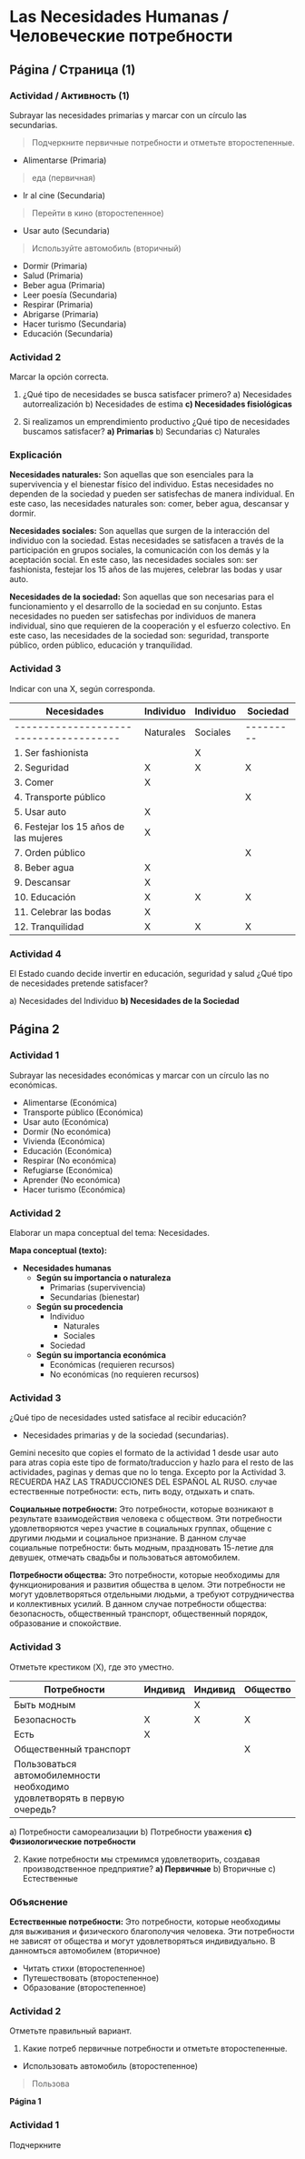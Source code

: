 # Las Necesidades Humanas / Человеческие потребности
## Página / Страница (1)
### Actividad / Активность (1)
Subrayar las necesidades primarias y marcar con un círculo las secundarias.
>Подчеркните первичные потребности и отметьте второстепенные.

- Alimentarse (Primaria)
>еда (первичная)
- Ir al cine (Secundaria)
>Перейти в кино (второстепенное)
- Usar auto (Secundaria)
>Используйте автомобиль (вторичный)
- Dormir (Primaria)
- Salud (Primaria)
- Beber agua (Primaria)
- Leer poesía (Secundaria)
- Respirar (Primaria)
- Abrigarse (Primaria)
- Hacer turismo (Secundaria)
- Educación (Secundaria)
### Actividad 2
Marcar la opción correcta.

1. ¿Qué tipo de necesidades se busca satisfacer primero?
a) Necesidades autorrealización
b) Necesidades de estima
**c) Necesidades fisiológicas**

2. Si realizamos un emprendimiento productivo ¿Qué tipo de necesidades buscamos satisfacer?
**a) Primarias**
b) Secundarias
c) Naturales
### Explicación
**Necesidades naturales:** Son aquellas que son esenciales para la supervivencia y el bienestar físico del individuo. Estas necesidades no dependen de la sociedad y pueden ser satisfechas de manera individual. En este caso, las necesidades naturales son: comer, beber agua, descansar y dormir.

**Necesidades sociales:** Son aquellas que surgen de la interacción del individuo con la sociedad. Estas necesidades se satisfacen a través de la participación en grupos sociales, la comunicación con los demás y la aceptación social. En este caso, las necesidades sociales son: ser fashionista, festejar los 15 años de las mujeres, celebrar las bodas y usar auto.

**Necesidades de la sociedad:** Son aquellas que son necesarias para el funcionamiento y el desarrollo de la sociedad en su conjunto. Estas necesidades no pueden ser satisfechas por individuos de manera individual, sino que requieren de la cooperación y el esfuerzo colectivo. En este caso, las necesidades de la sociedad son: seguridad, transporte público, orden público, educación y tranquilidad.
### Actividad 3
Indicar con una X, según corresponda.

| Necesidades                            | Individuo | Individuo | Sociedad  |
| -------------------------------------- | --------- | --------- | --------- |
| -------------------------------------- | Naturales | Sociales  | --------- |
| 1. Ser fashionista                     |           | X         |           |
| 2. Seguridad                           | X         | X         | X         |
| 3. Comer                               | X         |           |           |
| 4. Transporte público                  |           |           | X         |
| 5. Usar auto                           | X         |           |           |
| 6. Festejar los 15 años de las mujeres | X         |           |           |
| 7. Orden público                       |           |           | X         |
| 8. Beber agua                          | X         |           |           |
| 9. Descansar                           | X         |           |           |
| 10. Educación                          | X         | X         | X         |
| 11. Celebrar las bodas                 | X         |           |           |
| 12. Tranquilidad                       | X         | X         | X         |

### Actividad 4
El Estado cuando decide invertir en educación, seguridad y salud ¿Qué tipo de necesidades pretende satisfacer?

a) Necesidades del Individuo
**b) Necesidades de la Sociedad**

## Página 2

### Actividad 1
Subrayar las necesidades económicas y marcar con un círculo las no económicas.

- Alimentarse (Económica)
- Transporte público (Económica)
- Usar auto (Económica)
- Dormir (No económica)
- Vivienda (Económica)
- Educación (Económica)
- Respirar (No económica)
- Refugiarse (Económica)
- Aprender (No económica)
- Hacer turismo (Económica)
### Actividad 2
Elaborar un mapa conceptual del tema: Necesidades.

**Mapa conceptual (texto):**
- **Necesidades humanas**
  - **Según su importancia o naturaleza**
    - Primarias (supervivencia)
    - Secundarias (bienestar)
  - **Según su procedencia**
    - Individuo
      - Naturales
      - Sociales
    - Sociedad
  - **Según su importancia económica**
    - Económicas (requieren recursos)
    - No económicas (no requieren recursos)
### Actividad 3
¿Qué tipo de necesidades usted satisface al recibir educación?

- Necesidades primarias y de la sociedad (secundarias).

Gemini necesito que copies el formato de la actividad 1 desde usar auto para atras copia este tipo de formato/traduccion y hazlo para el resto de las actividades, paginas y demas que no lo tenga. Excepto por la Actividad 3. RECUERDA HAZ LAS TRADUCCIONES DEL ESPAÑOL AL RUSO. случае естественные потребности: есть, пить воду, отдыхать и спать.

**Социальные потребности:** Это потребности, которые возникают в результате взаимодействия человека с обществом. Эти потребности удовлетворяются через участие в социальных группах, общение с другими людьми и социальное признание. В данном случае социальные потребности: быть модным, праздновать 15-летие для девушек, отмечать свадьбы и пользоваться автомобилем.

**Потребности общества:** Это потребности, которые необходимы для функционирования и развития общества в целом. Эти потребности не могут удовлетворяться отдельными людьми, а требуют сотрудничества и коллективных усилий. В данном случае потребности общества: безопасность, общественный транспорт, общественный порядок, образование и спокойствие.
### Actividad 3
Отметьте крестиком (X), где это уместно.

| Потребности | Индивид | Индивид | Общество |
|---|---|---|---|
| Быть модным | | X | |
| Безопасность | X | X | X |
| Есть | X | | |
| Общественный транспорт | | | X |
| Пользоваться автомобилемности необходимо удовлетворять в первую очередь?
a) Потребности самореализации
b) Потребности уважения
**c) Физиологические потребности**

2. Какие потребности мы стремимся удовлетворить, создавая производственное предприятие?
**a) Первичные**
b) Вторичные
c) Естественные
### Объяснение
**Естественные потребности:** Это потребности, которые необходимы для выживания и физического благополучия человека. Эти потребности не зависят от общества и могут удовлетворяться индивидуально. В данномться автомобилем (вторичное)
- Читать стихи (второстепенное)
- Путешествовать (второстепенное)
- Образование (второстепенное)
### Actividad 2
Отметьте правильный вариант.

1. Какие потреб первичные потребности и отметьте второстепенные.

- Использовать автомобиль (второстепенное)
>Пользова

**Página 1**

### Actividad 1
Подчеркните